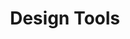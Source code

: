 ---
title: "Design Tools"
tag: "Design Tools"
tag_line: "Lorem ipsum dolor sit amet consectetur adipisicing elit. Dignissimos, at?"
---
